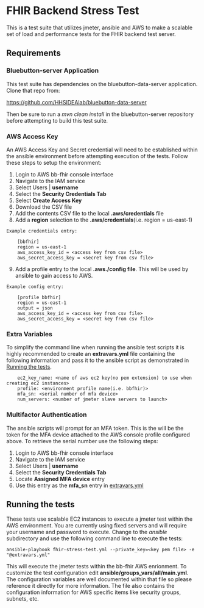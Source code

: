 # FHIR Backend Stress Test

This is a test suite that utilizes jmeter, ansible and AWS to make a scalable
set of load and performance tests for the FHIR backend test server.

## Requirements

### Bluebutton-server Application

This test suite has dependencies on the bluebutton-data-server application.  Clone
that repo from: 

https://github.com/HHSIDEAlab/bluebutton-data-server

Then be sure to run a _mvn clean install_ in the bluebutton-server repository
before attempting to build this test suite.

### AWS Access Key

An AWS Access Key and Secret credential will need to be established within the 
ansible environment before attempting execution of the tests. Follow these
steps to setup the environment:
  1. Login to AWS bb-fhir console interface
  2. Navigate to the IAM service
  3. Select Users | __username__
  4. Select the __Security Credentials Tab__
  5. Select __Create Access Key__
  6. Download the CSV file
  7. Add the contents CSV file to the local __.aws/credentials__ file
  8. Add a __region__ selection to the __.aws/credentials__(i.e. region = us-east-1)

    Example credentials entry: 

        [bbfhir]
        region = us-east-1
        aws_access_key_id = <access key from csv file>
        aws_secret_access_key = <secret key from csv file> 

  9. Add a profile entry to the local __.aws./config file__.  This will be used by ansible to gain access to AWS.

    Example config entry:

        [profile bbfhir]
        region = us-east-1
        output = json
        aws_access_key_id = <access key from csv file>
        aws_secret_access_key = <secret key from csv file> 

### Extra Variables

To simplify the command line when running the ansible test scripts it is highly
recommended to create an __extravars.yml__ file containing the following information
and pass it to the ansible script as demonstrated in [Running the
tests](#running-the-tests).

        ec2_key_name: <name of aws ec2 key(no pem extension) to use when creating ec2 instances> 
        profile: <environment profile name(i.e. bbfhir)>
        mfa_sn: <serial number of mfa device>
        num_servers: <number of jmeter slave servers to launch> 

### Multifactor Authentication

The ansible scripts will prompt for an MFA token.  This is the will be the token
for the MFA device attached to the AWS console profile configured above.  To 
retrieve the serial number use the following steps:

  1. Login to AWS bb-fhir console interface
  2. Navigate to the IAM service
  3. Select Users | __username__
  4. Select the __Security Credentials Tab__
  5. Locate __Assigned MFA device__ entry
  6. Use this entry as the __mfa_sn__ entry in [extravars.yml](#extra-variables)

## Running the tests

These tests use scalable EC2 instances to execute a jmeter test within the AWS 
environment.  You are currently using fixed servers and will require your username 
and password to execute.  Change to the _ansible_ subdirectory and use the following
command line to execute the tests:

    ansible-playbook fhir-stress-test.yml --private_key=<key pem file> -e "@extravars.yml"

This will execute the jmeter tests within the bb-fhir AWS enrionment.  To
customize the test configuration edit __ansible/groups_vars/all/main.yml__.  The
configuration variables are well documented within that file so please reference
it directly for more information.  The file also contains the configuration 
information for AWS specific items like security groups, subnets, etc.


